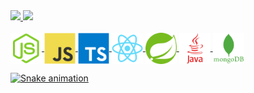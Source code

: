 
<div>
  <a href="https://beacons.ai/otalandim">
  <img height="170em" src="https://github-readme-stats.vercel.app/api?username=otalandim&show_icons=true&theme=dracula&include_all_commits=true&count_private=true"/>
  <img height="170em" src="https://github-readme-stats.vercel.app/api/top-langs/?username=otalandim&layout=compact&langs_count=16&theme=dracula"/>
</div>
 

   <div style="display: inline_block"></br>
  
  <img align="center" alt="Ota-Node" height="50" width="50" src="https://github.com/devicons/devicon/blob/master/icons/nodejs/nodejs-original.svg"> 
  <img align="center" alt="Ota-Js" height="50" width="50" src="https://github.com/devicons/devicon/blob/master/icons/javascript/javascript-original.svg">
  <img align="center" alt="Ota-Ts" height="50" width="50" src="https://github.com/devicons/devicon/blob/master/icons/typescript/typescript-original.svg">
    <img align="center" alt="Ota-React" height="50" width="50" src="https://github.com/devicons/devicon/blob/master/icons/react/react-original.svg">
  <img align="center" alt="Ota-Spring" height="50" width="50" src="https://github.com/devicons/devicon/blob/master/icons/spring/spring-original.svg">
  <img align="center" alt="Ota-Java" height="50" width="50" src="https://github.com/devicons/devicon/blob/master/icons/java/java-plain-wordmark.svg">
  <img align="center" alt="Ota-Java" height="50" width="50" src="https://github.com/devicons/devicon/blob/master/icons/mongodb/mongodb-plain-wordmark.svg">
  </div> 
  
<!--   
  <div>
      <a href="node" target="_blank"><img src="https://img.shields.io/badge/Node.js-43853D?style=for-the-badge&logo=node.js&logoColor=white" target="_blank"></a>
      <a href="javascript" target="_blank"><img src="https://img.shields.io/badge/JavaScript-F7DF1E?style=for-the-badge&logo=javascript&logoColor=black" target="_blank"></a>
    <a href="typescript" target="_blank"><img src="https://img.shields.io/badge/TypeScript-007ACC?style=for-the-badge&logo=typescript&logoColor=white" target="_blank"></a>
    <a href="react" target="_blank"><img src="https://img.shields.io/badge/React-20232A?style=for-the-badge&logo=react&logoColor=61DAFB" target="_blank"></a>
    <a href="java" target="_blank"><img src="https://img.shields.io/badge/Java-ED8B00?style=for-the-badge&logo=java&logoColor=white" target="_blank"></a>
    <a href="spring" target="_blank"><img src="https://img.shields.io/badge/Spring-6DB33F?style=for-the-badge&logo=spring&logoColor=white" target="_blank"></a>
        <a href="postgres" target="_blank"><img src="https://img.shields.io/badge/PostgreSQL-316192?style=for-the-badge&logo=postgresql&logoColor=white" target="_blank"></a>
    <a href="mongodb" target="_blank"><img src="https://img.shields.io/badge/MongoDB-4EA94B?style=for-the-badge&logo=mongodb&logoColor=white" target="_blank"></a>
    
</div> -->
  
  
![Snake animation](https://github.com/otalandim/otalandim/blob/output/github-contribution-grid-snake.svg)
